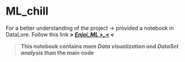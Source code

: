 # ML_chill
For a better understanding of the project -> provided a notebook in DataLore.
Follow this link ___> [Enjoi_ML >_<](https://datalore.jetbrains.com/notebook/3RAAnyjYhVRZFKZJrhZg6y/35zCXOaQM1IgznuPRCDYDq) <___
> **This notebook contains more _Data visualization_ ond _DataSet analysis_ than the main code**
